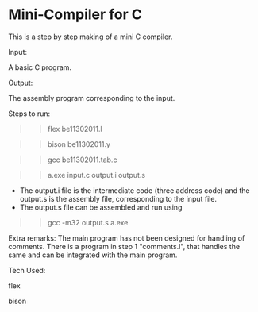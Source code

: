 Mini-Compiler for C
=======================

This is a step by step making of a mini C compiler.

Input:

A basic C program.

Output:

The assembly program corresponding to the input.

Steps to run:

>> flex be11302011.l

>> bison be11302011.y

>> gcc be11302011.tab.c

>> a.exe input.c output.i output.s

* The output.i file is the intermediate code (three address code) and the output.s is the assembly file, corresponding to the input file.
* The output.s file can be assembled and run using 
 >> gcc -m32 output.s
 >> a.exe

Extra remarks: The main program has not been designed for handling of comments. There is a program in step 1 "comments.l", that handles the same and can be integrated with the main program.

Tech Used:

flex

bison
